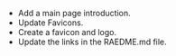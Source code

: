 - Add a main page introduction.
- Update Favicons.
- Create a favicon and logo.
- Update the links in the RAEDME.md file.
